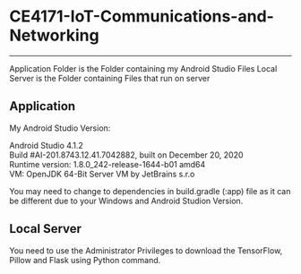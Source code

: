 # CE4171-IoT-Communications-and-Networking
---------------------------------------------------------------------
Application Folder is the Folder containing my Android Studio Files
Local Server is the Folder containing Files that run on server

## Application
My Android Studio Version:

Android Studio 4.1.2 <br>
Build #AI-201.8743.12.41.7042882, built on December 20, 2020 <br>
Runtime version: 1.8.0_242-release-1644-b01 amd64 <br>
VM: OpenJDK 64-Bit Server VM by JetBrains s.r.o

You may need to change to dependencies in build.gradle (:app) file as it can be different due to your Windows and Android Studion Version.

## Local Server
You need to use the Administrator Privileges to download the TensorFlow, Pillow and Flask using Python command.
